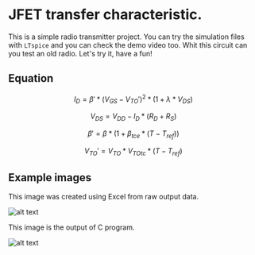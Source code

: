 # JFET transfer characteristic.

This is a simple radio transmitter project. You can try the simulation files with ``LTspice`` and you can check the demo video too. Whit this circuit can you test an old radio. Let's try it, have a fun!

## Equation

$$I_{D} = \beta' * (V_{GS} - V_{TO}')^2 * (1 + \lambda * V_{DS})$$


$$V_{DS} = V_{DD} - I_{D} * (R_{D} + R_{S})$$


$$\beta' = \beta * (1 + \beta_{tce} * (T - T_{ref}))$$


$$V_{TO}' = V_{TO} * V_{TOtc} * (T - T_{ref})$$


## Example images

This image was created using Excel from raw output data.

![alt text](http://www.vargalaszlo.com/images/out/JFET_transfer_characteristic-01.jpg)

This image is the output of C program.

![alt text](http://www.vargalaszlo.com/images/out/JFET_transfer_characteristic-02.jpg)
